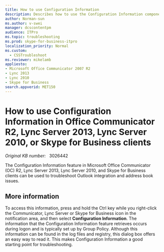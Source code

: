 ```yaml
---
title: How to use Configuration Information 
description: Describes how to use the Configuration Information component in Office Communicator (OC) R2, Lync Server 2013, Lync Server 2010, or Skype for Business clients. This component is useful in troubleshooting Outlook integration and address book issues.
author: Norman-sun
ms.author: v-swei
manager: dcscontentpm
audience: ITPro
ms.topic: troubleshooting
ms.prod: skype-for-business-itpro
localization_priority: Normal
ms.custom: 
  - CSSTroubleshoot
ms.reviewer: mikelamb
appliesto:
- Microsoft Office Communicator 2007 R2
- Lync 2013
- Lync 2010
- Skype for Business
search.appverid: MET150
---
```

# How to use Configuration Information in Office Communicator R2, Lync Server 2013, Lync Server 2010, or Skype for Business clients

_Original KB number:_ &nbsp; 3026442

The Configuration Information feature in Microsoft Office Communicator (OC) R2, Lync Server 2013, Lync Server 2010, and Skype for Business clients can be used to troubleshoot Outlook integration and address book issues.

## More information

To access this information, press and hold the Ctrl key while you right-click the Communicator, Lync Server or Skype for Business icon in the notification area, and then select **Configuration Information**. The information that the Configuration Information feature retrieves occurs during logon and is typically set up by Group Policy. Although this information can be found in the log files and registry, this dialog box offers an easy way to read it. This makes Configuration Information a good starting point for troubleshooting.
